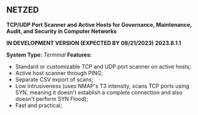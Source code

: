 ## NETZED

**TCP/UDP Port Scanner and Active Hosts for Governance, Maintenance, Audit, and Security in Computer Networks**

**IN DEVELOPMENT VERSION (EXPECTED BY 08/21/2023)**
**2023.8.1.1**

**System Type:** _Terminal_ 
**Features:**
-   Standard or customizable TCP and UDP port scanner on active hosts;
-   Active host scanner through PING;
-   Separate CSV export of scans;
-   Low intrusiveness (uses NMAP's T3 intensity, scans TCP ports using SYN, meaning it doesn't establish a complete connection and also doesn't perform SYN Flood);
-   Fast and practical;
